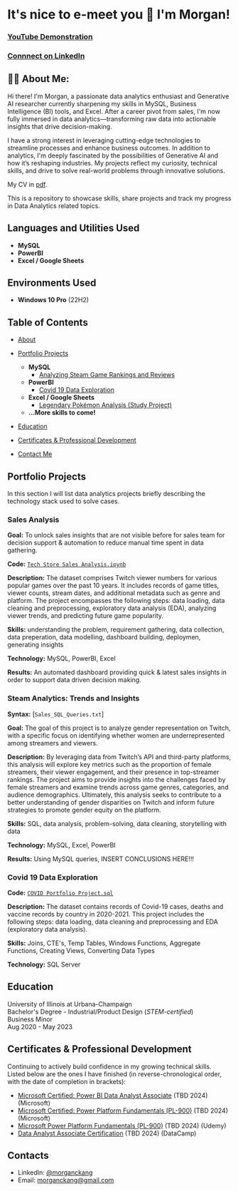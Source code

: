 <h1>It's nice to e-meet you 👋 I'm Morgan! 

 ### [YouTube Demonstration](https://youtu.be/7eJexJVCqJo)
 ### [Connnect on LinkedIn](https://www.linkedin.com/in/morganckang/)

<h2>👩‍💻 About Me:</h2>
Hi there! I'm Morgan, a passionate data analytics enthusiast and Generative AI researcher currently sharpening my skills in MySQL, Business Intelligence (BI) tools, and Excel. After a career pivot from sales, I'm now fully immersed in data analytics—transforming raw data into actionable insights that drive decision-making.
  
I have a strong interest in leveraging cutting-edge technologies to streamline processes and enhance business outcomes. In addition to analytics, I'm deeply fascinated by the possibilities of Generative AI and how it’s reshaping industries. My projects reflect my curiosity, technical skills, and drive to solve real-world problems through innovative solutions.

My CV in [pdf](pending...).

This is a repository to showcase skills, share projects and track my progress in Data Analytics related topics.
<br />

<h2>Languages and Utilities Used</h2>

- <b>MySQL</b> 
- <b>PowerBI</b>
- <b>Excel / Google Sheets</b>

<h2>Environments Used </h2>

- <b>Windows 10 Pro</b> (22H2)

## Table of Contents
- [About](https://github.com/morgxns/MK_Data_Analytics_Portfolio?tab=readme-ov-file#-about-me)
- [Portfolio Projects](https://github.com/morgxns/MK_Data_Analytics_Portfolio?tab=readme-ov-file#portfolio-projects)
  - <b>MySQL</b> 
    - [Analyzing Steam Game Rankings and Reviews](https://github.com/morgxns/MK_Data_Analytics_Portfolio?tab=readme-ov-file#twitch-streamer-analytics-trends-and-insights)
  - <b>PowerBI</b>
    - [Covid 19 Data Exploration](https://github.com/tiannaparris/Data-Analysis-Portfolio#covid-19-data-exploration)
  - <b>Excel / Google Sheets</b>
    - [Legendary Pokémon Analysis (Study Project)](https://github.com/tiannaparris/Data-Analysis-Portfolio#legendary-pok%C3%A9mon-analysis)
  - <b>...More skills to come!</b>

- [Education](https://github.com/morgxns/MK_Data_Analytics_Portfolio?tab=readme-ov-file#education)  
- [Certificates & Professional Development](https://github.com/morgxns/MK_Data_Analytics_Portfolio?tab=readme-ov-file#certificates--professional-development)
- [Contact Me](https://github.com/morgxns/MK_Data_Analytics_Portfolio?tab=readme-ov-file#contacts)

## Portfolio Projects
In this section I will list data analytics projects briefly describing the technology stack used to solve cases.

### Sales Analysis

**Goal:** To unlock sales insights that are not visible before for sales team for decision support & automation to reduce manual time spent in data gathering.

**Code:** [`Tech Store Sales Analysis.ipynb`](https://github.com/tiannaparris/PortfolioProjects/blob/main/Tech%20Store%20Sales%20Analysis.ipynb)

**Description:** The dataset comprises Twitch viewer numbers for various popular games over the past 10 years. It includes records of game titles, viewer counts, stream dates, and additional metadata such as genre and platform. The project encompasses the following steps: data loading, data cleaning and preprocessing, exploratory data analysis (EDA), analyzing viewer trends, and predicting future game popularity.

**Skills:** understanding the problem, requirement gathering, data collection, data preperation, data modelling, dashboard building, deploymen, generating insights

**Technology:** MySQL, PowerBI, Excel

**Results:** An automated dashboard providing quick & latest sales insights in order to support data driven decision making.

### Steam Analytics: Trends and Insights
**Syntax:** [`Sales_SQL_Queries.txt`]

**Goal:** The goal of this project is to analyze gender representation on Twitch, with a specific focus on identifying whether women are underrepresented among streamers and viewers.

**Description:** By leveraging data from Twitch’s API and third-party platforms, this analysis will explore key metrics such as the proportion of female streamers, their viewer engagement, and their presence in top-streamer rankings. The project aims to provide insights into the challenges faced by female streamers and examine trends across game genres, categories, and audience demographics. Ultimately, this analysis seeks to contribute to a better understanding of gender disparities on Twitch and inform future strategies to promote gender equity on the platform.

**Skills:** SQL, data analysis, problem-solving, data cleaning, storytelling with data

**Technology:** MySQL, Excel, PowerBI

**Results:** Using MySQL queries, INSERT CONCLUSIONS HERE!!!


### Covid 19 Data Exploration
**Code:** [`COVID Portfolio Project.sql`](https://github.com/tiannaparris/PortfolioProjects/blob/main/COVID%20Portfolio%20Project.sql)

**Description:** The dataset contains records of Covid-19 cases, deaths and vaccine records by country in 2020-2021. This project includes the following steps: data loading, data cleaning and preprocessing and EDA (exploratory data analysis).

**Skills:** Joins, CTE's, Temp Tables, Windows Functions, Aggregate Functions, Creating Views, Converting Data Types

**Technology:** SQL Server



## Education
University of Illinois at Urbana-Champaign  
Bachelor's Degree - Industrial/Product Design (*STEM-certified*)  
Business Minor  
Aug 2020 - May 2023  

## Certificates & Professional Development
Continuing to actively build confidence in my growing technical skills.  
Listed below are the ones I have finished (in reverse-chronological order, with the date of completion in brackets):
- [Microsoft Certified: Power BI Data Analyst Associate](https://learn.microsoft.com/en-us/credentials/certifications/data-analyst-associate/?practice-assessment-type=certification) (TBD 2024) (Microsoft)
- [Microsoft Certified: Power Platform Fundamentals (PL-900)](https://learn.microsoft.com/en-us/credentials/certifications/power-platform-fundamentals/?practice-assessment-type=certification) (TBD 2024) (Microsoft)
- [Microsoft Power Platform Fundamentals (PL-900)](https://www.udemy.com/course/pl-900-microsoft-power-platform-fundamentals-complete-guide/) (TBD 2024) (Udemy)
- [Data Analyst Associate Certification](https://app.datacamp.com/certification/get-started/associate-data-analyst/overview) (TBD 2024) (DataCamp)

## Contacts
- LinkedIn: [@morganckang](https://www.linkedin.com/in/morganckang/)
- Email: morganckang@gmail.com
